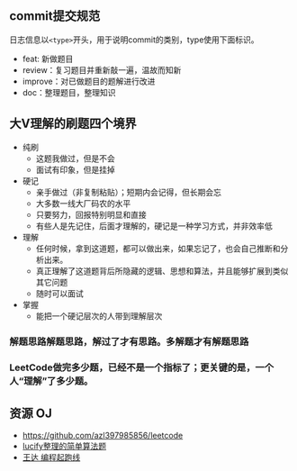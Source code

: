 

## commit提交规范
日志信息以`<type>`开头，用于说明commit的类别，type使用下面标识。
+ feat: 新做题目
+ review：复习题目并重新敲一遍，温故而知新
+ improve：对已做题目的题解进行改进
+ doc：整理题目，整理知识




## 大V理解的刷题四个境界
+ 纯刷
  + 这题我做过，但是不会
  + 面试有印象，但是挂掉
+ 硬记
  + 亲手做过（非复制粘贴）；短期内会记得，但长期会忘
  + 大多数一线大厂码农的水平
  + 只要努力，回报特别明显和直接
  + 有些人是先记住，后面才理解的，硬记是一种学习方式，并非效率低
+ 理解
  + 任何时候，拿到这道题，都可以做出来，如果忘记了，也会自己推断和分析出来。
  + 真正理解了这道题背后所隐藏的逻辑、思想和算法，并且能够扩展到类似其它问题
  + 随时可以面试
+ 掌握
  + 能把一个硬记层次的人带到理解层次

### 解题思路解题思路，解过了才有思路。多解题才有解题思路
### LeetCode做完多少题，已经不是一个指标了；更关键的是，一个人“理解”了多少题。

## 资源 OJ
+ https://github.com/azl397985856/leetcode
+ [lucify整理的简单算法题](https://leetcode-solution-leetcode-pp.gitbook.io/leetcode-solution/easy)
+ [王达 编程起跑线](https://wdxtub.com/categories/%E7%BC%96%E7%A8%8B%E8%B5%B7%E8%B7%91%E7%BA%BF/)
